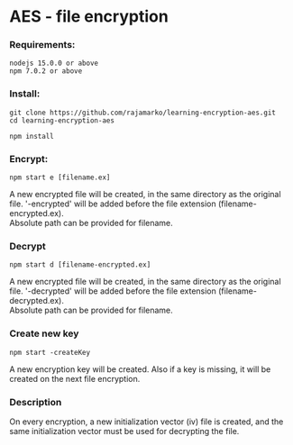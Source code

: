 # AES - file encryption

### Requirements:

```
nodejs 15.0.0 or above
npm 7.0.2 or above
```

### Install:

```
git clone https://github.com/rajamarko/learning-encryption-aes.git
cd learning-encryption-aes

npm install
```

### Encrypt:

```
npm start e [filename.ex]
```

A new encrypted file will be created, in the same directory as the original file. '-encrypted' will be added before the file extension (filename-encrypted.ex). <br />
Absolute path can be provided for filename.

### Decrypt

```
npm start d [filename-encrypted.ex]
```

A new encrypted file will be created, in the same directory as the original file. '-decrypted' will be added before the file extension (filename-decrypted.ex). <br />
Absolute path can be provided for filename.

### Create new key

```
npm start -createKey
```

A new encryption key will be created. Also if a key is missing, it will be created on the next file encryption.

### Description

On every encryption, a new initialization vector (iv) file is created, and the same initialization vector must be used for decrypting the file.
